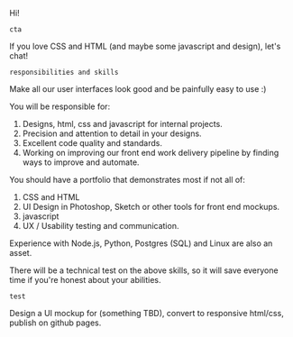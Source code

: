 Hi!

`cta`

If you love CSS and HTML (and maybe some javascript and design), let's chat!

`responsibilities and skills`

Make all our user interfaces look good and be painfully easy to use :)

You will be responsible for:

1. Designs, html, css and javascript for internal projects.
2. Precision and attention to detail in your designs.
3. Excellent code quality and standards.
4. Working on improving our front end work delivery pipeline by finding ways to improve and automate.

You should have a portfolio that demonstrates most if not all of:

1. CSS and HTML
2. UI Design in Photoshop, Sketch or other tools for front end mockups.
3. javascript
4. UX / Usability testing and communication.

Experience with Node.js, Python, Postgres (SQL) and Linux are also an asset.

There will be a technical test on the above skills, so it will save everyone time if you're honest about your abilities.

`test`

Design a UI mockup for (something TBD), convert to responsive html/css, publish on github pages.
